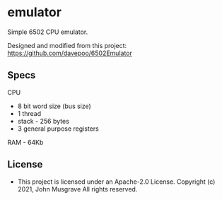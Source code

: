 # emulator
Simple 6502 CPU emulator.

Designed and modified from this project: https://github.com/davepoo/6502Emulator

## Specs
CPU
* 8 bit word size (bus size)
* 1 thread
* stack - 256 bytes
* 3 general purpose registers

RAM - 64Kb

## License
* This project is licensed under an Apache-2.0 License.
Copyright (c) 2021, John Musgrave All rights reserved.